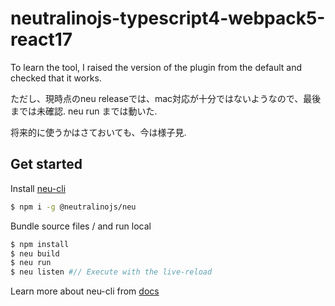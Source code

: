 # neutralinojs-typescript4-webpack5-react17

To learn the tool, I raised the version of the plugin from the default and checked that it works. 

ただし、現時点のneu releaseでは、mac対応が十分ではないようなので、最後までは未確認. neu run までは動いた.

将来的に使うかはさておいても、今は様子見.

## Get started

Install [neu-cli](https://neutralino.js.org/docs/#/tools/cli)

```bash
$ npm i -g @neutralinojs/neu
```

Bundle source files / and run local

```bash
$ npm install
$ neu build
$ neu run
$ neu listen #// Execute with the live-reload
```

Learn more about neu-cli from [docs](https://neutralino.js.org/docs/#/tools/cli)
